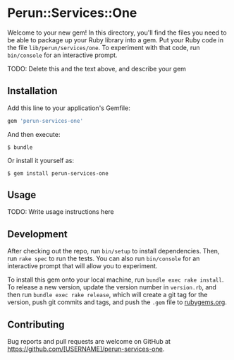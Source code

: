 # Perun::Services::One

Welcome to your new gem! In this directory, you'll find the files you need to be able to package up your Ruby library into a gem. Put your Ruby code in the file `lib/perun/services/one`. To experiment with that code, run `bin/console` for an interactive prompt.

TODO: Delete this and the text above, and describe your gem

## Installation

Add this line to your application's Gemfile:

```ruby
gem 'perun-services-one'
```

And then execute:

    $ bundle

Or install it yourself as:

    $ gem install perun-services-one

## Usage

TODO: Write usage instructions here

## Development

After checking out the repo, run `bin/setup` to install dependencies. Then, run `rake spec` to run the tests. You can also run `bin/console` for an interactive prompt that will allow you to experiment.

To install this gem onto your local machine, run `bundle exec rake install`. To release a new version, update the version number in `version.rb`, and then run `bundle exec rake release`, which will create a git tag for the version, push git commits and tags, and push the `.gem` file to [rubygems.org](https://rubygems.org).

## Contributing

Bug reports and pull requests are welcome on GitHub at https://github.com/[USERNAME]/perun-services-one.

